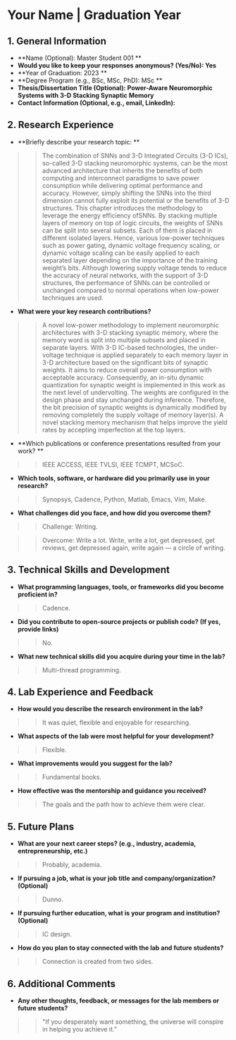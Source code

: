 # Your Name | Graduation Year

## 1. General Information
- **Name (Optional): Master Student 001 **
- **Would you like to keep your responses anonymous? (Yes/No): Yes**
- **Year of Graduation: 2023 **
- **Degree Program (e.g., BSc, MSc, PhD): MSc **
- **Thesis/Dissertation Title (Optional): Power-Aware Neuromorphic Systems with 3-D Stacking Synaptic Memory**
- **Contact Information (Optional, e.g., email, LinkedIn):**

## 2. Research Experience
- **Briefly describe your research topic: **

>> The combination of SNNs and 3-D Integrated Circuits (3-D ICs), so-called 3-D stacking neuromorphic systems, can be the most advanced architecture that inherits the benefits of both computing and interconnect paradigms to save power consumption while delivering optimal performance and accuracy. However, simply shifting the SNNs into the third dimension cannot fully exploit its potential or the benefits of 3-D structures. This chapter introduces the methodology to leverage the energy efficiency ofSNNs. By stacking multiple layers of memory on top of logic circuits, the weights of SNNs can be split into several subsets. Each of them is placed in different isolated layers. Hence, various low-power techniques such as power gating, dynamic voltage frequency scaling, or dynamic voltage scaling can be easily applied to each separated layer depending on the importance of the training weight’s bits. Although lowering supply voltage tends to reduce the accuracy of neural networks, with the support of 3-D structures, the performance of SNNs can be controlled or unchanged compared to normal operations when low-power techniques are used.

- **What were your key research contributions?**
>> A novel low-power methodology to implement neuromorphic architectures with 3-D stacking synaptic memory, where the memory word is split into multiple subsets and placed in separate layers.
>> With 3-D IC-based technologies, the under-voltage technique is applied separately to each memory layer in 3-D architecture based on the significant bits of synaptic weights. It aims to reduce overall power consumption with acceptable accuracy.
>> Consequently, an in-situ dynamic quantization for synaptic weight is implemented in this work as the next level of undervolting. The weights are configured in the design phase and stay unchanged during inference. Therefore, the bit precision of synaptic weights is dynamically modified by removing completely the supply voltage of memory layer(s).
>> A novel stacking memory mechanism that helps improve the yield rates by accepting imperfection at the top layers.


- **Which publications or conference presentations resulted from your work? **

>> IEEE ACCESS, IEEE TVLSI, IEEE TCMPT, MCSoC.

- **Which tools, software, or hardware did you primarily use in your research?**

>> Synopsys, Cadence, Python, Matlab, Emacs, Vim, Make.

- **What challenges did you face, and how did you overcome them?**

>> Challenge: Writing.

>> Overcome: Write a lot. Write, write a lot, get depressed, get reviews, get depressed again, write again — a circle of writing.

## 3. Technical Skills and Development
- **What programming languages, tools, or frameworks did you become proficient in?**

>> Cadence.

- **Did you contribute to open-source projects or publish code? (If yes, provide links)**

>> No.

- **What new technical skills did you acquire during your time in the lab?**

>> Multi-thread programming.

## 4. Lab Experience and Feedback
- **How would you describe the research environment in the lab?**

>> It was quiet, flexible and enjoyable for researching.

- **What aspects of the lab were most helpful for your development?**

>> Flexible. 

- **What improvements would you suggest for the lab?**

>> Fundamental books.

- **How effective was the mentorship and guidance you received?**

>> The goals and the path how to achieve them were clear.

## 5. Future Plans
- **What are your next career steps? (e.g., industry, academia, entrepreneurship, etc.)**

>> Probably, academia.

- **If pursuing a job, what is your job title and company/organization? (Optional)**

>> Dunno.

- **If pursuing further education, what is your program and institution? (Optional)**

>> IC design.

- **How do you plan to stay connected with the lab and future students?**

>> Connection is created from two sides.

## 6. Additional Comments
- **Any other thoughts, feedback, or messages for the lab members or future students?**

>> "If you desperately want something, the universe will conspire in helping you achieve it.”

